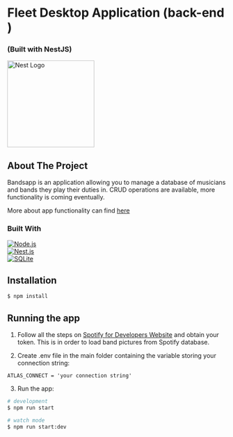 <p align="center">

  <h1>Fleet Desktop Application (back-end )</h1>
  <h3> (Built with NestJS) </h3>
  <a href="http://nestjs.com/" target="blank"><img src="https://nestjs.com/img/logo-small.svg" width="200" alt="Nest Logo"/></a>
</p>

<!-- ABOUT THE PROJECT -->

## About The Project

Bandsapp is an application allowing you to manage a database of musicians and bands they play their duties in. CRUD operations are available, more functionality is coming eventually.

More about app functionality can find [here](https://github.com/Alexit0/BandsAppReact)

### Built With

[![Node.js][Node.js-badge]][Node.js-url] <br>
[![Nest.js][Nest.js-badge]][Nest.js-url] <br>
[![SQLite][SQLite-badge]][SQLite-url] <br>

## Installation

```bash
$ npm install
```

## Running the app

1. Follow all the steps on [Spotify for Developers Website](https://developer.spotify.com/documentation/web-api/tutorials/getting-started) and obtain your token. This is in order to load band pictures from Spotify database.

2. Create .env file in the main folder containing the variable storing your connection string:

```
ATLAS_CONNECT = 'your connection string'
```

3. Run the app:

```bash
# development
$ npm run start

# watch mode
$ npm run start:dev

```

<!-- MARKDOWN LINKS & IMAGES -->
<!-- https://www.markdownguide.org/basic-syntax/#reference-style-links -->

[Node.js-badge]: https://img.shields.io/badge/Node.js-18.15.0-43853D?style=for-the-badge&logo=node.js&logoColor=white
[Node.js-url]: https://nodejs.org/
[Nest.js-badge]: https://img.shields.io/badge/Nest.js-v10.0-red?style=for-the-badge
[Nest.js-url]: https://nestjs.com/
[SQLite-badge]: https://img.shields.io/badge/SQLite-3.41.1-003B57?style=for-the-badge&logo=sqlite&logoColor=white
[SQLite-url]: https://www.sqlite.org/index.html
[circleci-image]: https://img.shields.io/circleci/build/github/nestjs/nest/master?token=abc123def456
[circleci-url]: https://circleci.com/gh/nestjs/nest

